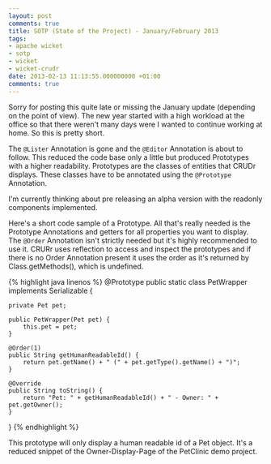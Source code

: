 ```yaml
---
layout: post
comments: true
title: SOTP (State of the Project) - January/February 2013
tags:
- apache wicket
- sotp
- wicket
- wicket-crudr
date: 2013-02-13 11:13:55.000000000 +01:00
comments: true
---
```

Sorry for posting this quite late or missing the January update (depending on the point of view). The new year started with a high workload at the office so that there weren't many days were I wanted to continue working at home. So this is pretty short.

The `@Lister` Annotation is gone and the `@Editor` Annotation is about to follow. This reduced the code base only a little but produced Prototypes with a higher readability. Prototypes are the classes of entities that CRUDr displays. These classes have to be annotated using the `@Prototype` Annotation.


I'm currently thinking about pre releasing an alpha version with the readonly components implemented.

Here's a short code sample of a Prototype. All that's really needed is the Prototype Annotations and getters for all properties you want to display. The `@Order` Annotation isn't strictly needed but it's highly recommended to use it. CRURr uses reflection to access and inspect the prototypes and if there is no Order Annotation present it uses the order as it's returned by Class.getMethods(), which is undefined.

{% highlight java linenos %}
@Prototype
public static class PetWrapper implements Serializable {

    private Pet pet;

    public PetWrapper(Pet pet) {
        this.pet = pet;
    }

    @Order(1)
    public String getHumanReadableId() {
        return pet.getName() + " (" + pet.getType().getName() + ")";
    }

    @Override
    public String toString() {
        return "Pet: " + getHumanReadableId() + " - Owner: " + pet.getOwner();
    }

}
{% endhighlight %}

This prototype will only display a human readable id of a Pet object. It's a reduced snippet of the Owner-Display-Page of the PetClinic demo project.
